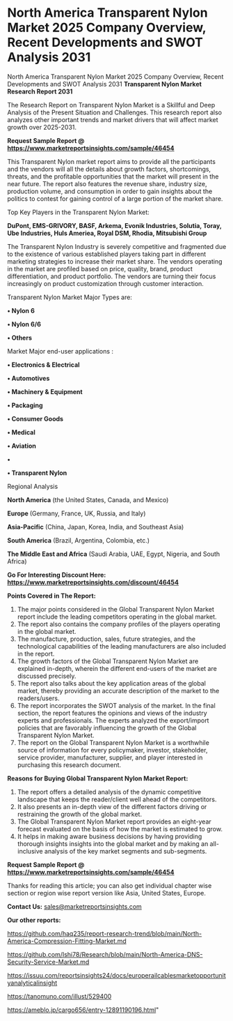 # North America Transparent Nylon Market 2025 Company Overview, Recent Developments and SWOT Analysis 2031
North America Transparent Nylon Market 2025 Company Overview, Recent Developments and SWOT Analysis 2031
<strong>Transparent Nylon Market Research Report 2031</strong>

The Research Report on Transparent Nylon Market is a Skillful and Deep Analysis of the Present Situation and Challenges. This research report also analyzes other important trends and market drivers that will affect market growth over 2025-2031.

<strong>Request Sample Report @ <a href=https://www.marketreportsinsights.com/sample/46454>https://www.marketreportsinsights.com/sample/46454</a></strong>

This Transparent Nylon market report aims to provide all the participants and the vendors will all the details about growth factors, shortcomings, threats, and the profitable opportunities that the market will present in the near future. The report also features the revenue share, industry size, production volume, and consumption in order to gain insights about the politics to contest for gaining control of a large portion of the market share.

Top Key Players in the Transparent Nylon Market:

<strong>DuPont, EMS-GRIVORY, BASF, Arkema, Evonik Industries, Solutia, Toray, Ube Industries, Huls Ameriea, Royal DSM, Rhodia, Mitsubishi Group</strong>

The Transparent Nylon Industry is severely competitive and fragmented due to the existence of various established players taking part in different marketing strategies to increase their market share. The vendors operating in the market are profiled based on price, quality, brand, product differentiation, and product portfolio. The vendors are turning their focus increasingly on product customization through customer interaction.

Transparent Nylon Market Major Types are:

<strong>•  Nylon 6

•  Nylon 6/6

•  Others</strong>

Market Major end-user applications :

<strong>•  Electronics & Electrical

•  Automotives

•  Machinery & Equipment

•  Packaging

•  Consumer Goods

•  Medical

•  Aviation

•  

•  Transparent Nylon</strong>

Regional Analysis

</u><strong><b>North America</b></strong> (the United States, Canada, and Mexico)

<strong><b>Europe </b></strong>(Germany, France, UK, Russia, and Italy)

<strong><b>Asia-Pacific</b></strong> (China, Japan, Korea, India, and Southeast Asia)

<strong><b>South America</b></strong> (Brazil, Argentina, Colombia, etc.)

<strong><b>The Middle East and Africa</b></strong> (Saudi Arabia, UAE, Egypt, Nigeria, and South Africa)

<strong>Go For Interesting Discount Here: <a href=https://www.marketreportsinsights.com/discount/46454>https://www.marketreportsinsights.com/discount/46454</a></strong>

<strong>Points Covered in The Report:</strong>
<ol>
  <li>The major points considered in the Global Transparent Nylon Market report include the leading competitors operating in the global market.</li>
  <li>The report also contains the company profiles of the players operating in the global market.</li>
  <li>The manufacture, production, sales, future strategies, and the technological capabilities of the leading manufacturers are also included in the report.</li>
  <li>The growth factors of the Global Transparent Nylon Market are explained in-depth, wherein the different end-users of the market are discussed precisely.</li>
  <li>The report also talks about the key application areas of the global market, thereby providing an accurate description of the market to the readers/users.</li>
  <li>The report incorporates the SWOT analysis of the market. In the final section, the report features the opinions and views of the industry experts and professionals. The experts analyzed the export/import policies that are favorably influencing the growth of the Global Transparent Nylon Market.</li>
  <li>The report on the Global Transparent Nylon Market is a worthwhile source of information for every policymaker, investor, stakeholder, service provider, manufacturer, supplier, and player interested in purchasing this research document.</li>
</ol>
<strong>Reasons for Buying Global Transparent Nylon Market Report:</strong>

<ol>
  <li>The report offers a detailed analysis of the dynamic competitive landscape that keeps the reader/client well ahead of the competitors.</li>
  <li>It also presents an in-depth view of the different factors driving or restraining the growth of the global market.</li>
  <li>The Global Transparent Nylon Market report provides an eight-year forecast evaluated on the basis of how the market is estimated to grow.</li>
  <li>It helps in making aware business decisions by having providing thorough insights insights into the global market and by making an all-inclusive analysis of the key market segments and sub-segments.</li>
</ol>
<strong>Request Sample Report @ <a href=https://www.marketreportsinsights.com/sample/46454>https://www.marketreportsinsights.com/sample/46454</a></strong>


Thanks for reading this article; you can also get individual chapter wise section or region wise report version like Asia, United States, Europe.

<strong>Contact Us:</strong>
sales@marketreportsinsights.com

<strong>Our other reports:</strong>

<a href=https://github.com/haq235/report-research-trend/blob/main/North-America-Compression-Fitting-Market.md>https://github.com/haq235/report-research-trend/blob/main/North-America-Compression-Fitting-Market.md</a>

<a href=https://github.com/Ishi78/Research/blob/main/North-America-DNS-Security-Service-Market.md>https://github.com/Ishi78/Research/blob/main/North-America-DNS-Security-Service-Market.md</a>

<a href=https://issuu.com/reportsinsights24/docs/europerailcablesmarketopportunityanalyticalinsight>https://issuu.com/reportsinsights24/docs/europerailcablesmarketopportunityanalyticalinsight</a>

<a href=https://tanomuno.com/illust/529400>https://tanomuno.com/illust/529400</a>

<a href=https://ameblo.jp/cargo656/entry-12891190196.html>https://ameblo.jp/cargo656/entry-12891190196.html</a>"

